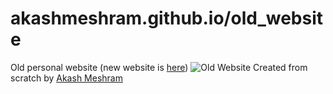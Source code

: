 # akashmeshram.github.io/old_website
Old personal website (new website is [here](https://akashmeshram.github.io))
![Old Website](https://user-images.githubusercontent.com/30370067/139671822-fd999174-1309-4d84-820e-caba77bc3ad8.png)
Created from scratch by [Akash Meshram](https://github.com/akashmeshram/)
